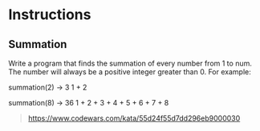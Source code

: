 # Instructions

## Summation

Write a program that finds the summation of every number from 1 to num. The number will always be a positive integer greater than 0. For example:

summation(2) -> 3
1 + 2

summation(8) -> 36
1 + 2 + 3 + 4 + 5 + 6 + 7 + 8

> https://www.codewars.com/kata/55d24f55d7dd296eb9000030